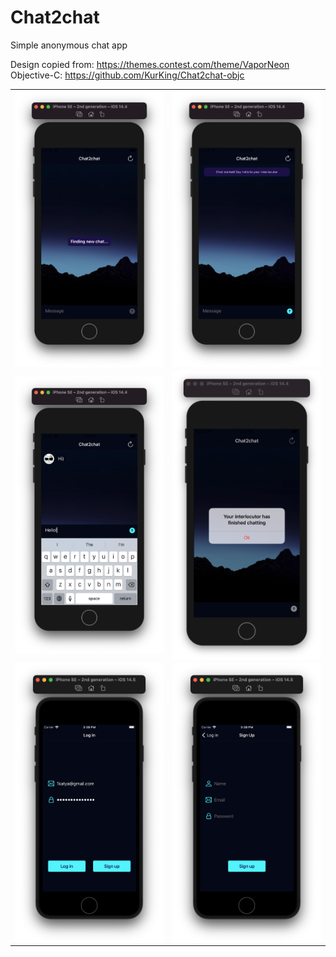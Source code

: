# Chat2chat
Simple anonymous chat app

Design copied from: https://themes.contest.com/theme/VaporNeon
Objective-C: https://github.com/KurKing/Chat2chat-objc

<table border=0>
    <tr>
        <td>
            <img src="https://github.com/KurKing/Chat2chat/blob/master/Screenshots/Screenshot1.png" width="250" align = "center">
        </td>
        <td>
            <img src="https://github.com/KurKing/Chat2chat/blob/master/Screenshots/Screenshot2.png" width="250" align = "center">
        </td>
    </tr>
    <tr>
        <td>
            <img src="https://github.com/KurKing/Chat2chat/blob/master/Screenshots/Screenshot3.png" width="250" align = "center">
        </td>
        <td>
            <img src="https://github.com/KurKing/Chat2chat/blob/master/Screenshots/Screenshot4.png" width="250" align = "center">
        </td>
    </tr>
    <tr>
        <td>
            <img src="https://github.com/KurKing/Chat2chat/blob/master/Screenshots/Screenshot5.png" width="250" align = "center">
        </td>
        <td>
            <img src="https://github.com/KurKing/Chat2chat/blob/master/Screenshots/Screenshot6.png" width="250" align = "center">
        </td>
    </tr>
</table>
